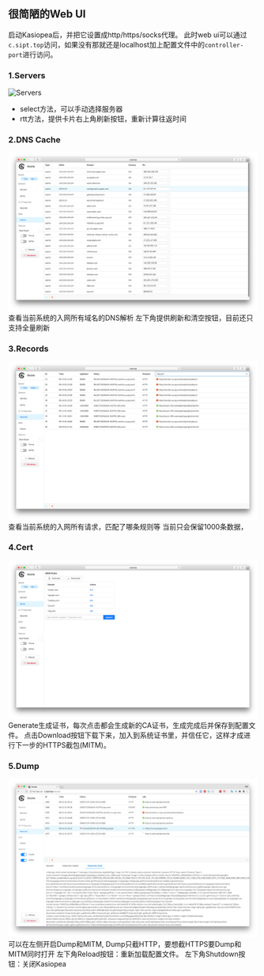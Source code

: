 ## 很简陋的Web UI
启动Kasiopea后，并把它设置成http/https/socks代理。
此时web ui可以通过`c.sipt.top`访问，如果没有那就还是localhost加上配置文件中的`controller-port`进行访问。

### 1.Servers

![Servers](Servers.jpg)
- select方法，可以手动选择服务器
- rtt方法，提供卡片右上角刷新按钮，重新计算往返时间

### 2.DNS Cache

![dns-cache](dns_cache.jpg)
查看当前系统的入网所有域名的DNS解析
左下角提供刷新和清空按钮，目前还只支持全量刷新

### 3.Records

![Records](records.jpg)
查看当前系统的入网所有请求，匹配了哪条规则等
当前只会保留1000条数据，

### 4.Cert

![Cert](cert.jpg)
Generate生成证书，每次点击都会生成新的CA证书，生成完成后并保存到配置文件。
点击Download按钮下载下来，加入到系统证书里，并信任它，这样才成进行下一步的HTTPS截包(MITM)。

### 5.Dump

![Dump](dump_mitm.jpg)
可以在左侧开启Dump和MITM, Dump只截HTTP，要想截HTTPS要Dump和MITM同时打开
左下角Reload按钮：重新加载配置文件。
左下角Shutdown按钮：关闭Kasiopea